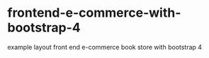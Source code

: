 # frontend-e-commerce-with-bootstrap-4
example layout front end e-commerce book store with bootstrap 4
